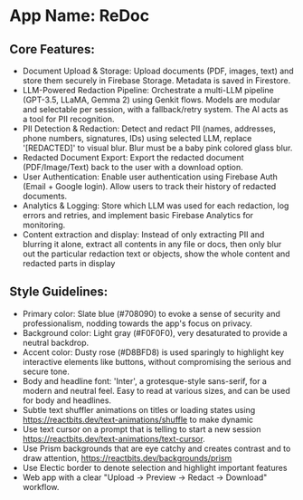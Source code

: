# **App Name**: ReDoc

## Core Features:

- Document Upload & Storage: Upload documents (PDF, images, text) and store them securely in Firebase Storage. Metadata is saved in Firestore.
- LLM-Powered Redaction Pipeline: Orchestrate a multi-LLM pipeline (GPT-3.5, LLaMA, Gemma 2) using Genkit flows. Models are modular and selectable per session, with a fallback/retry system. The AI acts as a tool for PII recognition.
- PII Detection & Redaction: Detect and redact PII (names, addresses, phone numbers, signatures, IDs) using selected LLM, replace '[REDACTED]' to visual blur. Blur must be a baby pink colored glass blur.
- Redacted Document Export: Export the redacted document (PDF/Image/Text) back to the user with a download option.
- User Authentication: Enable user authentication using Firebase Auth (Email + Google login). Allow users to track their history of redacted documents.
- Analytics & Logging: Store which LLM was used for each redaction, log errors and retries, and implement basic Firebase Analytics for monitoring.
- Content extraction and display: Instead of only extracting PII and blurring it alone, extract all contents in any file or docs, then only blur out the particular redaction text or objects, show the whole content and redacted parts in display

## Style Guidelines:

- Primary color: Slate blue (#708090) to evoke a sense of security and professionalism, nodding towards the app's focus on privacy.
- Background color: Light gray (#F0F0F0), very desaturated to provide a neutral backdrop.
- Accent color: Dusty rose (#D8BFD8) is used sparingly to highlight key interactive elements like buttons, without compromising the serious and secure tone.
- Body and headline font: 'Inter', a grotesque-style sans-serif, for a modern and neutral feel. Easy to read at various sizes, and can be used for body and headlines.
- Subtle text shuffler animations on titles or loading states using https://reactbits.dev/text-animations/shuffle to make dynamic
- Use text cursor on a prompt that is telling to start a new session https://reactbits.dev/text-animations/text-cursor.
- Use Prism backgrounds that are eye catchy and creates contrast and to draw attention, https://reactbits.dev/backgrounds/prism
- Use Electic border to denote selection and highlight important features
- Web app with a clear "Upload → Preview → Redact → Download" workflow.